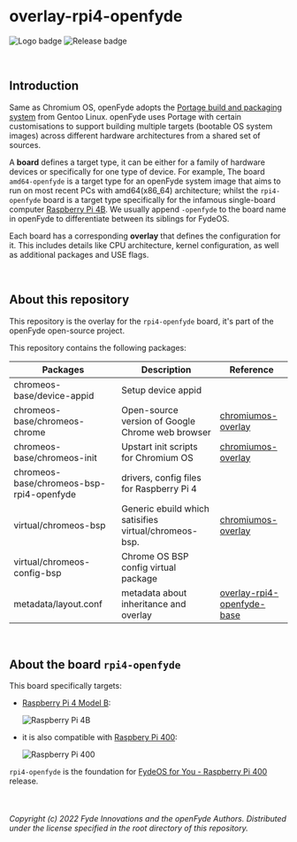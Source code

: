 # overlay-rpi4-openfyde

![Logo badge](https://img.shields.io/endpoint?url=https%3A%2F%2Fopenfyde-badge-wivuxrq8xzvh.runkit.sh%2F) ![Release badge](https://img.shields.io/github/v/release/openFyde/overlay-rpi4-openfyde?label=latest%20release%20image)


<br>

## Introduction
Same as Chromium OS, openFyde adopts the [Portage build and packaging system](https://wiki.gentoo.org/wiki/Portage) from Gentoo Linux. openFyde uses Portage with certain customisations to support building multiple targets (bootable OS system images) across different hardware architectures from a shared set of sources.

A **board** defines a target type, it can be either for a family of hardware devices or specifically for one type of device. For example, The board `amd64-openfyde` is a target type for an openFyde system image that aims to run on most recent PCs with amd64(x86_64) architecture; whilst the `rpi4-openfyde` board is a target type specifically for the infamous single-board computer [Raspberry Pi 4B](https://www.raspberrypi.com/products/raspberry-pi-4-model-b/). We usually append `-openfyde` to the board name in openFyde to differentiate between its siblings for FydeOS. 

Each board has a corresponding **overlay** that defines the configuration for it. This includes details like CPU architecture, kernel configuration, as well as additional packages and USE flags.

<br>

## About this repository
This repository is the overlay for the `rpi4-openfyde` board, it's part of the openFyde open-source project.

This repository contains the following packages:


| Packages                                 | Description                                           | Reference                                                                                                                                      |
|------------------------------------------|-------------------------------------------------------|------------------------------------------------------------------------------------------------------------------------------------------------|
| chromeos-base/device-appid               | Setup device appid                                    |                                                                                                                                                |
| chromeos-base/chromeos-chrome            | Open-source version of Google Chrome web browser      | [chromiumos-overlay](https://chromium.googlesource.com/chromiumos/overlays/chromiumos-overlay/+/refs/heads/main/chromeos-base/chromeos-chrome) |
| chromeos-base/chromeos-init              | Upstart init scripts for Chromium OS                  | [chromiumos-overlay](https://chromium.googlesource.com/chromiumos/overlays/chromiumos-overlay/+/refs/heads/main/chromeos-base/chromeos-init)   |
| chromeos-base/chromeos-bsp-rpi4-openfyde | drivers, config files for Raspberry Pi 4              |                                                                                                                                                |
| virtual/chromeos-bsp                     | Generic ebuild which satisifies virtual/chromeos-bsp. | [chromiumos-overlay](https://chromium.googlesource.com/chromiumos/overlays/chromiumos-overlay/+/refs/heads/main/virtual/chromeos-bsp)          |
| virtual/chromeos-config-bsp              | Chrome OS BSP config virtual package                  |                                                                                                                                                |
| metadata/layout.conf                     | metadata about inheritance and overlay                | [overlay-rpi4-openfyde-base](https://github.com/openFyde/overlay-rpi4-openfyde-base)                                                           |


<br>


## About the board `rpi4-openfyde`
This board specifically targets: 

- [Raspberry Pi 4 Model B](https://www.raspberrypi.com/products/raspberry-pi-4-model-b/):

    ![Raspberry Pi 4B](https://fydeos.io/content/wp-content/uploads/2022/07/openfyde-pi4.png)

- it is also compatible with [Raspbery Pi 400](https://www.raspberrypi.com/products/raspberry-pi-400/):
    
    ![Raspberry Pi 400](https://fydeos.io/content/wp-content/uploads/2022/07/openfyde-pi400.png)


 `rpi4-openfyde` is the foundation for [FydeOS for You - Raspberry Pi 400](https://fydeos.io/download/device/rpi4-fydeos) release.

<br>

###### Copyright (c) 2022 Fyde Innovations and the openFyde Authors. Distributed under the license specified in the root directory of this repository.
